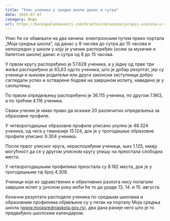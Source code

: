 ```yaml
---
title: "Упис ученика у средње школе данас и сутра"
date: 2025-07-07
category: Инфо
url: https://backapalankavesti.com/drustvo/obrazovanje/upis-ucenika-u-srednje-skole-danas-i-sutra/
---
```


Упис ће се обављати на два начина: електронским путем преко портала „Моја средња школа“, од данас у 8 часова до сутра до 15 часова и непосредно у школи у коју је ученик распоређен (осим за музичке и балетске школе) данас и сутра од 8 до 15 часова.

У првом кругу распоређено је 57.628 ученика, а у једну од прве три жеље распоређено је 83,63 одсто ученика, што је добар резултат, јер су ученици и њихови родитељи или други законски заступници добро сагледали успех и остварене бодове на завршном испиту, наведено је у саопштењу.

По првом опредељењу распоређено је 36.115 ученика, по другом 7.963, а по трећем 4.116 ученика.

Сваки ученик је имао право да искаже 20 различитих опредељења за образовне профиле.

У четворогодишње образовне профиле уписано укупно је 48.324 ученика, од чега у гимназије 15.124, док је у трогодишње образовне профиле уписано 9.304 ученика.

После првог уписног круга, нераспоређени ученици, њих 1.125, имају могућност да се у другом уписном кругу упишу на преостала слободна места.

У четворогодишњим профилима преостала су 8.182 места, док је у трогодишњим тај број 4.308.

Ученици који из здравствених и објективних разлога нису полагали завршни испит у јунском року моћи ће то да ураде 13, 14. и 15. августа.

Коначни резултати расподеле ученика по средњим школама и образовним профилима објављени су у петак на порталу Моја средња школа (www.mojasrednjaskola.gov.rs), два дана раније него што је то предвиђено школским календаром.
